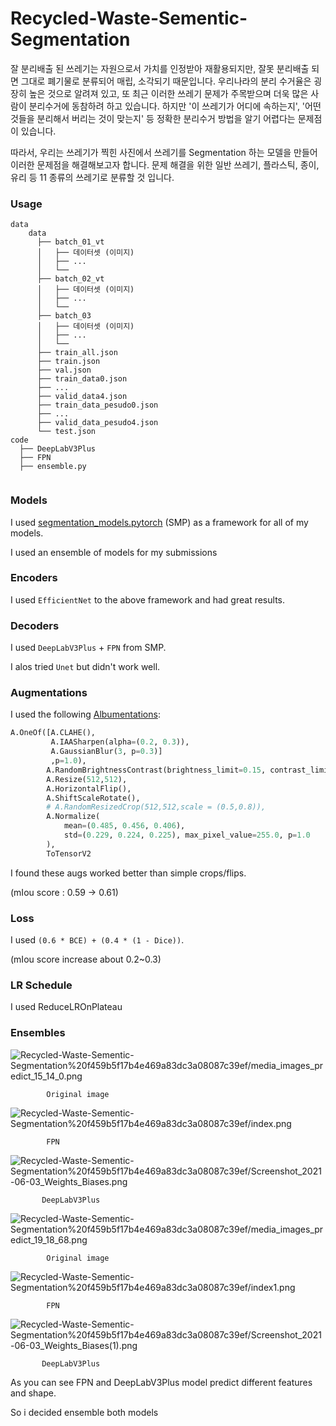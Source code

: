 # Recycled-Waste-Sementic-Segmentation

잘 분리배출 된 쓰레기는 자원으로서 가치를 인정받아 재활용되지만, 잘못 분리배출 되면 그대로 폐기물로 분류되어 매립, 소각되기 때문입니다. 우리나라의 분리 수거율은 굉장히 높은 것으로 알려져 있고, 또 최근 이러한 쓰레기 문제가 주목받으며 더욱 많은 사람이 분리수거에 동참하려 하고 있습니다. 하지만 '이 쓰레기가 어디에 속하는지', '어떤 것들을 분리해서 버리는 것이 맞는지' 등 정확한 분리수거 방법을 알기 어렵다는 문제점이 있습니다.

따라서, 우리는 쓰레기가 찍힌 사진에서 쓰레기를 Segmentation 하는 모델을 만들어 이러한 문제점을 해결해보고자 합니다. 문제 해결을 위한 일반 쓰레기, 플라스틱, 종이, 유리 등 11 종류의 쓰레기로 분류할 것 입니다.

### Usage

```
data
    data
      ├── batch_01_vt
      │   ├── 데이터셋 (이미지)
      │   ├── ...
      │   └──
      ├── batch_02_vt
      │   ├── 데이터셋 (이미지)
      │   ├── ...
      │   └──
      ├── batch_03
      │   ├── 데이터셋 (이미지)
      │   ├── ...
      │   └──
      ├── train_all.json
      ├── train.json
      ├── val.json
      ├── train_data0.json
      ├── ...
      ├── valid_data4.json
      ├── train_data_pesudo0.json
      ├── ...
      ├── valid_data_pesudo4.json
      └── test.json
code
  ├── DeepLabV3Plus
  ├── FPN
  ├── ensemble.py
 

```

### Models

I used [segmentation_models.pytorch](https://github.com/qubvel/segmentation_models.pytorch) (SMP) as a framework for all of my models. 

I used an ensemble of models for my submissions

### Encoders

I used `EfficientNet` to the above framework and had great results. 

### Decoders

I used  `DeepLabV3Plus`  + `FPN` from SMP. 

I alos tried  `Unet` but didn't work well.

### Augmentations

I used the following [Albumentations](https://github.com/albu/albumentations):

```python
A.OneOf([A.CLAHE(),
         A.IAASharpen(alpha=(0.2, 0.3)),
         A.GaussianBlur(3, p=0.3)]
         ,p=1.0),
        A.RandomBrightnessContrast(brightness_limit=0.15, contrast_limit=0.2, p=0.5),
        A.Resize(512,512),
        A.HorizontalFlip(),
        A.ShiftScaleRotate(),
        # A.RandomResizedCrop(512,512,scale = (0.5,0.8)),
        A.Normalize(
            mean=(0.485, 0.456, 0.406),
            std=(0.229, 0.224, 0.225), max_pixel_value=255.0, p=1.0
        ),
        ToTensorV2
```

I found these augs worked better than simple crops/flips.

(mIou score : 0.59 → 0.61)

### Loss

I used `(0.6 * BCE) + (0.4 * (1 - Dice))`.

(mIou score increase about 0.2~0.3)

### LR Schedule

I used ReduceLROnPlateau

### Ensembles

 

![Recycled-Waste-Sementic-Segmentation%20f459b5f17b4e469a83dc3a08087c39ef/media_images_predict_15_14_0.png](Recycled-Waste-Sementic-Segmentation%20f459b5f17b4e469a83dc3a08087c39ef/media_images_predict_15_14_0.png)

            Original image

![Recycled-Waste-Sementic-Segmentation%20f459b5f17b4e469a83dc3a08087c39ef/index.png](Recycled-Waste-Sementic-Segmentation%20f459b5f17b4e469a83dc3a08087c39ef/index.png)

            FPN

![Recycled-Waste-Sementic-Segmentation%20f459b5f17b4e469a83dc3a08087c39ef/Screenshot_2021-06-03_Weights_Biases.png](Recycled-Waste-Sementic-Segmentation%20f459b5f17b4e469a83dc3a08087c39ef/Screenshot_2021-06-03_Weights_Biases.png)

           DeepLabV3Plus

![Recycled-Waste-Sementic-Segmentation%20f459b5f17b4e469a83dc3a08087c39ef/media_images_predict_19_18_68.png](Recycled-Waste-Sementic-Segmentation%20f459b5f17b4e469a83dc3a08087c39ef/media_images_predict_19_18_68.png)

            Original image
            
![Recycled-Waste-Sementic-Segmentation%20f459b5f17b4e469a83dc3a08087c39ef/index1.png](Recycled-Waste-Sementic-Segmentation%20f459b5f17b4e469a83dc3a08087c39ef/index1.png)

            FPN                                              

![Recycled-Waste-Sementic-Segmentation%20f459b5f17b4e469a83dc3a08087c39ef/Screenshot_2021-06-03_Weights_Biases(1).png](Recycled-Waste-Sementic-Segmentation%20f459b5f17b4e469a83dc3a08087c39ef/Screenshot_2021-06-03_Weights_Biases(1).png)

           DeepLabV3Plus


As you can see FPN and DeepLabV3Plus model predict different features and shape.

So i decided ensemble both models
